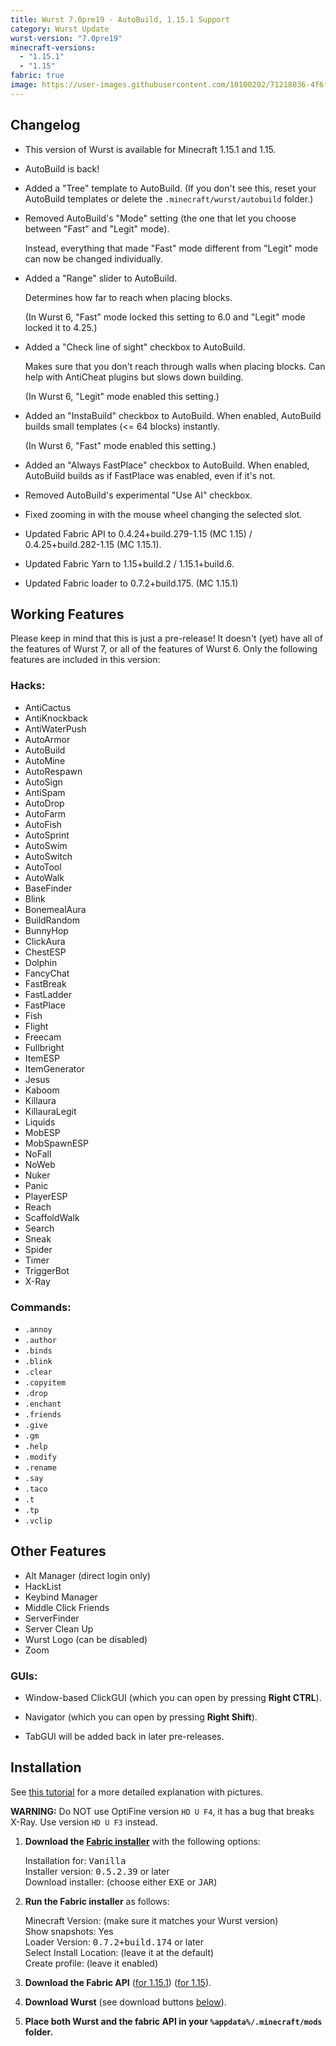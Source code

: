 ```yaml
---
title: Wurst 7.0pre19 - AutoBuild, 1.15.1 Support
category: Wurst Update
wurst-version: "7.0pre19"
minecraft-versions:
  - "1.15.1"
  - "1.15"
fabric: true
image: https://user-images.githubusercontent.com/10100202/71218036-4f6f9780-22c0-11ea-9882-4660cdf98aaa.jpg
---
```

## Changelog

- This version of Wurst is available for Minecraft 1.15.1 and 1.15.

- AutoBuild is back!

- Added a "Tree" template to AutoBuild. (If you don't see this, reset your AutoBuild templates or delete the `.minecraft/wurst/autobuild` folder.)

- Removed AutoBuild's "Mode" setting (the one that let you choose between "Fast" and "Legit" mode).

  Instead, everything that made "Fast" mode different from "Legit" mode can now be changed individually.

- Added a "Range" slider to AutoBuild.

  Determines how far to reach when placing blocks.

  (In Wurst 6, "Fast" mode locked this setting to 6.0 and "Legit" mode locked it to 4.25.)

- Added a "Check line of sight" checkbox to AutoBuild.

  Makes sure that you don't reach through walls when placing blocks. Can help with AntiCheat plugins but slows down building.

  (In Wurst 6, "Legit" mode enabled this setting.)

- Added an "InstaBuild" checkbox to AutoBuild. When enabled, AutoBuild builds small templates (<= 64 blocks) instantly.

  (In Wurst 6, "Fast" mode enabled this setting.)

- Added an "Always FastPlace" checkbox to AutoBuild. When enabled, AutoBuild builds as if FastPlace was enabled, even if it's not.

- Removed AutoBuild's experimental "Use AI" checkbox.

- Fixed zooming in with the mouse wheel changing the selected slot.

- Updated Fabric API to 0.4.24+build.279-1.15 (MC 1.15) / 0.4.25+build.282-1.15 (MC 1.15.1).

- Updated Fabric Yarn to 1.15+build.2 / 1.15.1+build.6.

- Updated Fabric loader to 0.7.2+build.175. (MC 1.15.1)

## Working Features

Please keep in mind that this is just a pre-release! It doesn't (yet) have all of the features of Wurst 7, or all of the features of Wurst 6. Only the following features are included in this version:

### Hacks:

- AntiCactus
- AntiKnockback
- AntiWaterPush
- AutoArmor
- AutoBuild
- AutoMine
- AutoRespawn
- AutoSign
- AntiSpam
- AutoDrop
- AutoFarm
- AutoFish
- AutoSprint
- AutoSwim
- AutoSwitch
- AutoTool
- AutoWalk
- BaseFinder
- Blink
- BonemealAura
- BuildRandom
- BunnyHop
- ClickAura
- ChestESP
- Dolphin
- FancyChat
- FastBreak
- FastLadder
- FastPlace
- Fish
- Flight
- Freecam
- Fullbright
- ItemESP
- ItemGenerator
- Jesus
- Kaboom
- Killaura
- KillauraLegit
- Liquids
- MobESP
- MobSpawnESP
- NoFall
- NoWeb
- Nuker
- Panic
- PlayerESP
- Reach
- ScaffoldWalk
- Search
- Sneak
- Spider
- Timer
- TriggerBot
- X-Ray

### Commands:

- `.annoy`
- `.author`
- `.binds`
- `.blink`
- `.clear`
- `.copyitem`
- `.drop`
- `.enchant`
- `.friends`
- `.give`
- `.gm`
- `.help`
- `.modify`
- `.rename`
- `.say`
- `.taco`
- `.t`
- `.tp`
- `.vclip`

## Other Features

- Alt Manager (direct login only)
- HackList
- Keybind Manager
- Middle Click Friends
- ServerFinder
- Server Clean Up
- Wurst Logo (can be disabled)
- Zoom

### GUIs:

- Window-based ClickGUI (which you can open by pressing **Right CTRL**).

- Navigator (which you can open by pressing **Right Shift**).

- TabGUI will be added back in later pre-releases.

## Installation

See [this tutorial](/tutorials/wurst-7-optifine/) for a more detailed explanation with pictures.

**WARNING:** Do NOT use OptiFine version `HD U F4`, it has a bug that breaks X-Ray. Use version `HD U F3` instead.

1. **Download the <a href="https://fabricmc.net/use/" target="_blank" rel="nofollow">Fabric installer</a>** with the following options:

   Installation for: <kbd>Vanilla</kbd>  
   Installer version: <kbd>0.5.2.39</kbd> or later  
   Download installer: (choose either <kbd>EXE</kbd> or <kbd>JAR</kbd>)

1. **Run the Fabric installer** as follows:

   Minecraft Version: (make sure it matches your Wurst version)  
   Show snapshots: Yes  
   Loader Version: <kbd>0.7.2+build.174</kbd> or later  
   Select Install Location: (leave it at the default)  
   Create profile: (leave it enabled)

1. **Download the Fabric API**
(<a href="https://www.curseforge.com/minecraft/mc-mods/fabric-api/files/2844436" target="_blank" rel="nofollow">for 1.15.1</a>)
(<a href="https://www.curseforge.com/minecraft/mc-mods/fabric-api/files/2841110" target="_blank" rel="nofollow">for 1.15</a>).

1. **Download Wurst** (see download buttons [below](#downloads)).

1. **Place both Wurst and the fabric API in your `%appdata%/.minecraft/mods` folder.**
